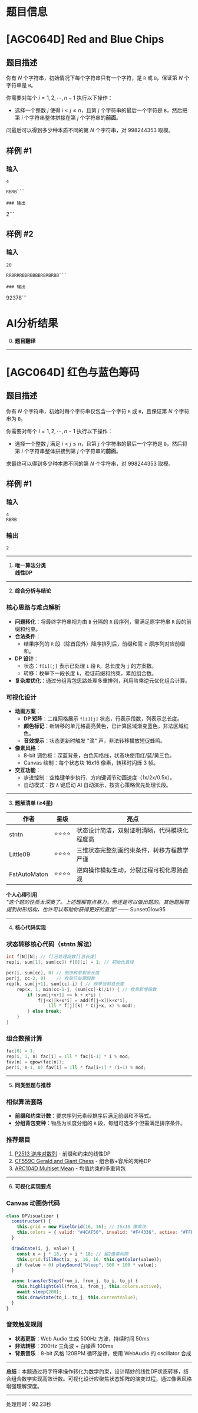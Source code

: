 # 题目信息

# [AGC064D] Red and Blue Chips

## 题目描述

你有 $N$ 个字符串，初始情况下每个字符串只有一个字符，是 $\texttt{R}$ 或  $\texttt{B}$，保证第 $N$ 个字符串是 $\texttt{B}$。

你需要对每个 $i=1,2,\cdots ,n-1$ 执行以下操作：

- 选择一个整数 $j$ 使得 $i< j\le n$，且第 $j$ 个字符串的最后一个字符是 $\texttt{B}$，然后把第 $i$ 个字符串整体拼接在第 $j$ 个字符串的**前面**。

问最后可以得到多少种本质不同的第 $N$ 个字符串，对 $998244353$ 取模。

## 样例 #1

### 输入

```
4

RBRB```

### 输出

```
2```

## 样例 #2

### 输入

```
20

RRBRRRBBRBBBBRBRBRBB```

### 输出

```
92378```

# AI分析结果



0. **题目翻译**

---

# [AGC064D] 红色与蓝色筹码

## 题目描述

你有 $N$ 个字符串，初始时每个字符串仅包含一个字符 $\texttt{R}$ 或 $\texttt{B}$，且保证第 $N$ 个字符串为 $\texttt{B}$。

你需要对每个 $i=1,2,\cdots,n-1$ 执行以下操作：

- 选择一个整数 $j$ 满足 $i < j \le n$，且第 $j$ 个字符串的最后一个字符是 $\texttt{B}$，然后将第 $i$ 个字符串整体拼接到第 $j$ 个字符串的**前面**。

求最终可以得到多少种本质不同的第 $N$ 个字符串，对 $998244353$ 取模。

## 样例 #1

### 输入

```
4
RBRB
```

### 输出

```
2
```

---

1. **唯一算法分类**  
**线性DP**

---

2. **综合分析与结论**

### 核心思路与难点解析
- **问题转化**：将最终字符串视为由 `B` 分隔的 `R` 段序列，需满足原字符串 `R` 段的前缀和约束。
- **合法条件**：
  - 结果序列的 `R` 段（除首段外）降序排列后，前缀和需 ≥ 原序列对应前缀和。
- **DP 设计**：
  - 状态：`f[i][j]` 表示已处理 `i` 段 `R`，总长度为 `j` 的方案数。
  - 转移：枚举下一段长度 `k`，验证前缀和约束，累加组合数。
- **复杂度优化**：通过分组背包思路处理多重排列，利用阶乘逆元优化组合计算。

### 可视化设计
- **动画方案**：
  - **DP 矩阵**：二维网格展示 `f[i][j]` 状态，行表示段数，列表示总长度。
  - **颜色标记**：新转移的单元格高亮黄色，已计算区域渐变蓝色，非法区域红色。
  - **音效提示**：状态更新时触发 "滴" 声，非法转移播放短促蜂鸣。
- **像素风格**：
  - 8-bit 调色板：深蓝背景，白色网格线，状态块使用红/蓝/黄三色。
  - Canvas 绘制：每个状态块 16x16 像素，转移时闪烁 3 帧。
- **交互功能**：
  - 步进控制：空格键单步执行，方向键调节动画速度（1x/2x/0.5x）。
  - 自动模式：按 `A` 键启动 AI 自动演示，按贪心策略优先处理长段。

---

3. **题解清单 (≥4星)**

| 作者       | 星级 | 亮点                                                                 |
|------------|------|----------------------------------------------------------------------|
| stntn      | ⭐⭐⭐⭐ | 状态设计简洁，双射证明清晰，代码模块化程度高                        |
| Little09   | ⭐⭐⭐⭐ | 三维状态完整刻画约束条件，转移方程数学严谨                          |
| FstAutoMaton | ⭐⭐⭐⭐ | 逆向操作模拟生动，分裂过程可视化思路直观                            |

**个人心得引用**  
_"这个题的性质太深奥了。上述理解有点暴力，但还是可以做出题的。其他题解有提到树形结构，也许可以帮助你获得更好的直觉"_ —— SunsetGlow95

---

4. **核心代码实现**

### 状态转移核心代码（stntn 解法）
```cpp
int f[N][N]; // f[已处理段数][总长度]
rep(i, sum[1], sum[cc]) f[0][i] = 1; // 初始化首段

per(i, sum[cc], 0) // 倒序枚举剩余长度
per(j, cc-2, 0)    // 枚举已处理段数
rep(k, sum[j+1], sum[cc]-i) { // 枚举当前总长度
    rep(x, 1, min(cc-1-j, (sum[cc]-k)/i)) { // 枚举新增段数
        if (sum[j+x+1] <= k + x*i) {
            f[j+x][k+x*i] = add(f[j+x][k+x*i], 
                1ll * f[j][k] * C(j+x, x) % mod);
        } else break;
    }
}
```

### 组合数预计算
```cpp
fac[0] = 1;
rep(i, 1, n) fac[i] = 1ll * fac[i-1] * i % mod;
fav[n] = qpow(fac[n]);
per(i, n-1, 0) fav[i] = 1ll * fav[i+1] * (i+1) % mod;
```

---

5. **同类型题与推荐**

### 相似算法套路
- **前缀和约束计数**：要求序列元素经排序后满足前缀和不等式。
- **分组背包变种**：物品为长度分组的 `R` 段，每组可选多个但需满足排序条件。

### 推荐题目
1. [P2513 逆序对数列](https://www.luogu.com.cn/problem/P2513) - 前缀和约束的线性DP
2. [CF559C Gerald and Giant Chess](https://www.luogu.com.cn/problem/CF559C) - 组合数+容斥的网格DP  
3. [ARC104D Multiset Mean](https://atcoder.jp/contests/arc104/tasks/arc104_d) - 均值约束的多重背包

---

6. **可视化实现要点**

### Canvas 动画伪代码
```javascript
class DPVisualizer {
  constructor() {
    this.grid = new PixelGrid(16, 16); // 16x16 像素块
    this.colors = { valid: "#4CAF50", invalid: "#F44336", active: "#FFEB3B" };
  }

  drawState(i, j, value) {
    const x = j * 18, y = i * 18; // 留2像素间隙
    this.grid.fillRect(x, y, 16, 16, this.getColor(value));
    if (value > 0) playSound("bleep", 500 + 100 * value);
  }

  async transferStep(from_i, from_j, to_i, to_j) {
    this.highlightCell(from_i, from_j, this.colors.active);
    await sleep(200);
    this.drawState(to_i, to_j, this.currentValue);
  }
}
```

### 音效触发规则
- **状态更新**：Web Audio 生成 500Hz 方波，持续时间 50ms
- **非法转移**：200Hz 三角波 + 白噪声 100ms
- **背景音乐**：8-bit 风格 120BPM 循环旋律，使用 WebAudio 的 oscillator 合成

---

**总结**：本题通过将字符串操作转化为数学约束，设计精妙的线性DP状态转移，结合组合数学实现高效计数。可视化设计应聚焦状态矩阵的演变过程，通过像素风格增强理解深度。

---
处理用时：92.23秒